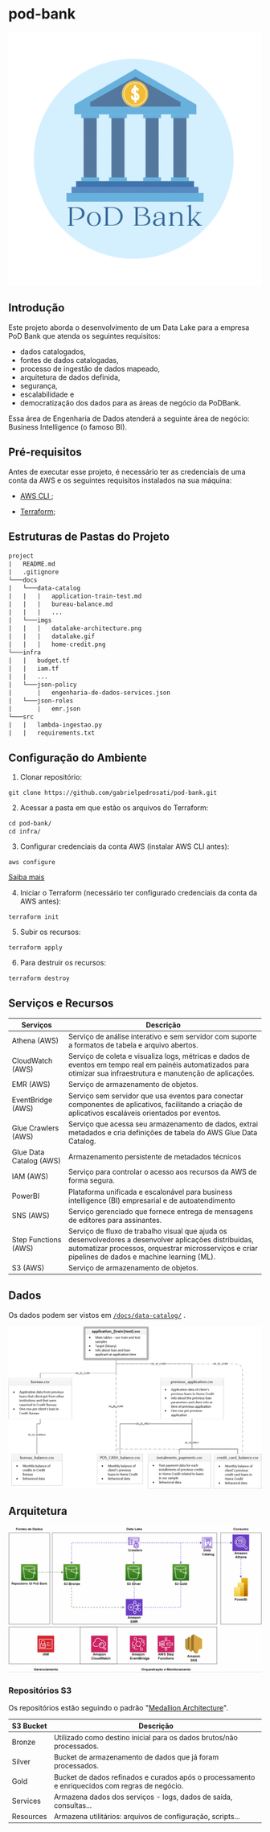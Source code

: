 # pod-bank

![](./docs/imgs/logo.png)

## Introdução

Este projeto aborda o desenvolvimento de um Data Lake para a empresa PoD Bank que atenda os seguintes requisitos:

- dados catalogados, 
- fontes de dados catalogadas, 
- processo de ingestão de dados mapeado, 
- arquitetura de dados definida, 
- segurança, 
- escalabilidade e 
- democratização dos dados para as áreas de negócio da PoDBank. 

Essa área de Engenharia de Dados atenderá a seguinte área de negócio: Business Intelligence (o famoso BI).

## Pré-requisitos

Antes de executar esse projeto, é necessário ter as credenciais de uma conta da AWS e os seguintes requisitos instalados na sua máquina:

- [AWS CLI ](https://aws.amazon.com/cli/);

- [Terraform](https://developer.hashicorp.com/terraform/downloads);

## Estruturas de Pastas do Projeto

```
project
|   README.md
|   .gitignore
└───docs
|   └───data-catalog
|   |   |   application-train-test.md
|   |   |   bureau-balance.md
|   |   |   ...
|   └───imgs
|   |   |   datalake-architecture.png
|   |   |   datalake.gif
|   |   |   home-credit.png
└───infra
|   |   budget.tf
|   |   iam.tf
|   |   ...
|   └───json-policy
|       |   engenharia-de-dados-services.json
|   └───json-roles
|       |   emr.json
└───src
|   |   lambda-ingestao.py
|   |   requirements.txt
```

## Configuração do Ambiente

1. Clonar repositório:

```shell
git clone https://github.com/gabrielpedrosati/pod-bank.git
```

2. Acessar a pasta em que estão os arquivos do Terraform:

```shell
cd pod-bank/
cd infra/
```

3. Configurar credenciais da conta AWS (instalar AWS CLI antes):

```shell
aws configure
```

[Saiba mais](https://docs.aws.amazon.com/cli/latest/userguide/cli-configure-files.html)

4. Iniciar o Terraform (necessário ter configurado credenciais da conta da AWS antes):

```shell
terraform init
```

5. Subir os recursos:

```shell
terraform apply
```

6. Para destruir os recursos:

```shell
terraform destroy
```

## Serviços e Recursos

| Serviços                | Descrição                                                                                                                                                                                                    |
| ----------------------- | ------------------------------------------------------------------------------------------------------------------------------------------------------------------------------------------------------------ |
| Athena (AWS)            | Serviço de análise interativo e sem servidor com suporte a formatos de tabela e arquivo abertos.                                                                                                             |
| CloudWatch (AWS)        | Serviço de coleta e visualiza logs, métricas e dados de eventos em tempo real em painéis automatizados para otimizar sua infraestrutura e manutenção de aplicações.                                          |
| EMR (AWS)               | Serviço de armazenamento de objetos.                                                                                                                                                                         |
| EventBridge (AWS)       | Serviço sem servidor que usa eventos para conectar componentes de aplicativos, facilitando a criação de aplicativos escaláveis orientados por eventos.                                                       |
| Glue Crawlers (AWS)     | Serviço que acessa seu armazenamento de dados, extrai metadados e cria definições de tabela do AWS Glue Data Catalog.                                                                                        |
| Glue Data Catalog (AWS) | Armazenamento persistente de metadados técnicos                                                                                                                                                              |
| IAM (AWS)               | Serviço para controlar o acesso aos recursos da AWS de forma segura.                                                                                                                                         |
| PowerBI                 | Plataforma unificada e escalonável para business intelligence (BI) empresarial e de autoatendimento                                                                                                          |
| SNS (AWS)               | Serviço gerenciado que fornece entrega de mensagens de editores para assinantes.                                                                                                                             |
| Step Functions (AWS)    | Serviço de fluxo de trabalho visual que ajuda os desenvolvedores a desenvolver aplicações distribuídas, automatizar processos, orquestrar microsserviços e criar pipelines de dados e machine learning (ML). |
| S3 (AWS)                | Serviço de armazenamento de objetos.                                                                                                                                                                         |

## Dados

Os dados podem ser vistos em [`/docs/data-catalog/`](https://github.com/gabrielpedrosati/pod-bank/tree/main/docs/data-catalog) .

![](./docs/imgs/home-credit.png)

## Arquitetura

![](./docs/imgs/datalake.gif)

### Repositórios S3

Os repositórios estão seguindo o padrão "[Medallion Architecture](https://www.databricks.com/glossary/medallion-architecture)".

| S3 Bucket | Descrição                                                                                      |
| --------- | ---------------------------------------------------------------------------------------------- |
| Bronze    | Utilizado como destino inicial para os dados brutos/não processados.                           |
| Silver    | Bucket de armazenamento de dados que já foram processados.                                     |
| Gold      | Bucket de dados refinados e curados após o processamento e enriquecidos com regras de negócio. |
| Services  | Armazena dados dos serviços - logs, dados de saída, consultas...                               |
| Resources | Armazena utilitários: arquivos de configuração, scripts...                                     |

